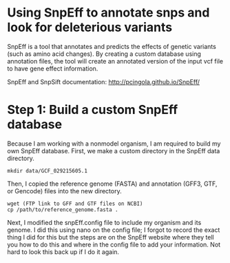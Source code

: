 # Using SnpEff to annotate snps and look for deleterious variants

SnpEff is a tool that annotates and predicts the effects of genetic variants (such as amino acid changes). By creating a custom database using annotation files, the tool will create an annotated version of the input vcf file to have gene effect information. 

SnpEff and SnpSift documentation: http://pcingola.github.io/SnpEff/

# Step 1: Build a custom SnpEff database

Because I am working with a nonmodel organism, I am required to build my own SnpEff database. First, we make a custom directory in the SnpEff data directory. 

    mkdir data/GCF_029215605.1

Then, I copied the reference genome (FASTA) and annotation (GFF3, GTF, or Gencode) files into the new directory.

    wget (FTP link to GFF and GTF files on NCBI) 
    cp /path/to/reference_genome.fasta .

Next, I modified the snpEff.config file to include my organism and its genome. I did this using nano on the config file; I forgot to record the exact thing I did for this but the steps are on the SnpEff website where they tell you how to do this and where in the config file to add your information. Not hard to look this back up if I do it again. 
